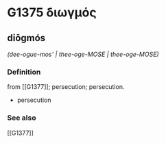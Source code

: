 # G1375 διωγμός

## diōgmós

_(dee-ogue-mos' | thee-oge-MOSE | thee-oge-MOSE)_

### Definition

from [[G1377]]; persecution; persecution.

- persecution

### See also

[[G1377]]


